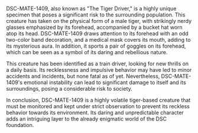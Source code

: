 DSC-MATE-1409, also known as "The Tiger Driver," is a highly unique specimen that poses a significant risk to the surrounding population. This creature has taken on the physical form of a male tiger, with strikingly nerdy glasses emphasized by its forehead, accompanied by a bucket hat worn atop its head. DSC-MATE-1409 draws attention to its forehead with an odd two-color band decoration, and a medical mask covers its mouth, adding to its mysterious aura. In addition, it sports a pair of goggles on its forehead, which can be seen as a symbol of its daring and rebellious nature. 

This creature has been identified as a train driver, looking for new thrills on a daily basis. Its recklessness and impulsive behavior may have led to minor accidents and incidents, but none fatal as of yet. Nevertheless, DSC-MATE-1409's emotional instability can lead to significant damage to itself and its surroundings, posing a considerable risk to society. 

In conclusion, DSC-MATE-1409 is a highly volatile tiger-based creature that must be monitored and kept under strict observation to prevent its reckless behavior towards its environment. Its daring and unpredictable character adds an intriguing layer to the already enigmatic world of the DSC foundation.